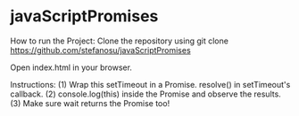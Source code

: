 # javaScriptPromises

How to run the Project: Clone the repository using git clone https://github.com/stefanosu/javaScriptPromises

Open index.html in your browser.

Instructions:
			(1) Wrap this setTimeout in a Promise. resolve() in setTimeout's callback.
			(2) console.log(this) inside the Promise and observe the results.
			(3) Make sure wait returns the Promise too!
			 
